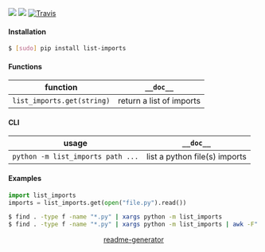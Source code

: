 <!--
https://pypi.org/project/readme-generator/
-->

[![](https://img.shields.io/pypi/pyversions/list-imports.svg?longCache=True)](https://pypi.org/project/list-imports/)
[![](https://img.shields.io/pypi/v/list-imports.svg?maxAge=3600)](https://pypi.org/project/list-imports/)
[![Travis](https://api.travis-ci.org/looking-for-a-job/list-imports.py.svg?branch=master)](https://travis-ci.org/looking-for-a-job/list-imports.py/)

#### Installation
```bash
$ [sudo] pip install list-imports
```

#### Functions
function|`__doc__`
-|-
`list_imports.get(string)` |return a list of imports

#### CLI
usage|`__doc__`
-|-
`python -m list_imports path ...` |list a python file(s) imports

#### Examples
```python
import list_imports
imports = list_imports.get(open("file.py").read())
```

```bash
$ find . -type f -name "*.py" | xargs python -m list_imports
$ find . -type f -name "*.py" | xargs python -m list_imports | awk -F"." '{print $1}'
```

<p align="center">
    <a href="https://pypi.org/project/readme-generator/">readme-generator</a>
</p>
